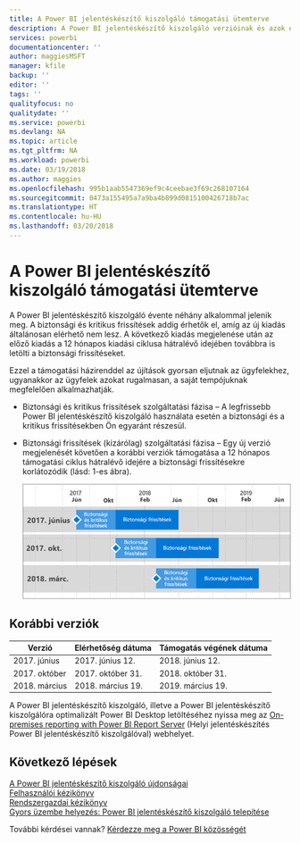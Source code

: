 ```yaml
---
title: A Power BI jelentéskészítő kiszolgáló támogatási ütemterve
description: A Power BI jelentéskészítő kiszolgáló verzióinak és azok elérhetőségének listája.
services: powerbi
documentationcenter: ''
author: maggiesMSFT
manager: kfile
backup: ''
editor: ''
tags: ''
qualityfocus: no
qualitydate: ''
ms.service: powerbi
ms.devlang: NA
ms.topic: article
ms.tgt_pltfrm: NA
ms.workload: powerbi
ms.date: 03/19/2018
ms.author: maggies
ms.openlocfilehash: 995b1aab5547369ef9c4ceebae3f69c268107164
ms.sourcegitcommit: 0473a155495a7a9ba4b899d0815100426718b7ac
ms.translationtype: HT
ms.contentlocale: hu-HU
ms.lasthandoff: 03/20/2018
---
```

# <a name="support-timeline-for-power-bi-report-server"></a>A Power BI jelentéskészítő kiszolgáló támogatási ütemterve
A Power BI jelentéskészítő kiszolgáló évente néhány alkalommal jelenik meg. A biztonsági és kritikus frissítések addig érhetők el, amíg az új kiadás általánosan elérhető nem lesz. A következő kiadás megjelenése után az előző kiadás a 12 hónapos kiadási ciklusa hátralévő idejében továbbra is letölti a biztonsági frissítéseket.

Ezzel a támogatási házirenddel az újítások gyorsan eljutnak az ügyfelekhez, ugyanakkor az ügyfelek azokat rugalmasan, a saját tempójuknak megfelelően alkalmazhatják.

* Biztonsági és kritikus frissítések szolgáltatási fázisa – A legfrissebb Power BI jelentéskészítő kiszolgáló használata esetén a biztonsági és a kritikus frissítésekben Ön egyaránt részesül.
* Biztonsági frissítések (kizárólag) szolgáltatási fázisa – Egy új verzió megjelenését követően a korábbi verziók támogatása a 12 hónapos támogatási ciklus hátralévő idejére a biztonsági frissítésekre korlátozódik (lásd: 1-es ábra).

    ![Támogatási ütemtervet ábrázoló gráf](media/support-timeline/report-server-support-timeline-mar-2018.png)

## <a name="version-history"></a>Korábbi verziók
| **Verzió** | **Elérhetőség dátuma** | **Támogatás végének dátuma** |
| --- | --- | --- |
| 2017. június |2017. június 12. |2018. június 12. |
| 2017. október |2017. október 31. |2018. október 31. |
| 2018. március | 2018. március 19. | 2019. március 19. |

A Power BI jelentéskészítő kiszolgáló, illetve a Power BI jelentéskészítő kiszolgálóra optimalizált Power BI Desktop letöltéséhez nyissa meg az [On-premises reporting with Power BI Report Server](https://powerbi.microsoft.com/report-server/) (Helyi jelentéskészítés Power BI jelentéskészítő kiszolgálóval) webhelyet.

## <a name="next-steps"></a>Következő lépések
[A Power BI jelentéskészítő kiszolgáló újdonságai](whats-new.md)  
[Felhasználói kézikönyv](user-handbook-overview.md)  
[Rendszergazdai kézikönyv](admin-handbook-overview.md)  
[Gyors üzembe helyezés: Power BI jelentéskészítő kiszolgáló telepítése](quickstart-install-report-server.md)  

További kérdései vannak? [Kérdezze meg a Power BI közösségét](https://community.powerbi.com/)

